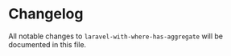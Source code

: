 # Changelog

All notable changes to `laravel-with-where-has-aggregate` will be documented in this file.
